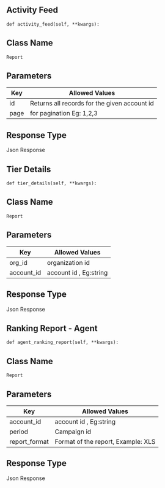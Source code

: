 ## Activity Feed
`def activity_feed(self, **kwargs):`
## Class Name
```Report```
## Parameters
|Key | Allowed Values|
| ------------- | ------------- |
| id | Returns all records for the given account id |
| page  | for pagination Eg: 1,2,3  |
## Response Type
Json Response

## Tier Details
`def tier_details(self, **kwargs):`
## Class Name
```Report```
## Parameters
|Key | Allowed Values|
| ------------- | ------------- |
| org_id | organization id |
| account_id  | account id , Eg:string  |
## Response Type
Json Response

## Ranking Report - Agent 
`def agent_ranking_report(self, **kwargs):`
## Class Name
```Report```
## Parameters
|Key | Allowed Values|
| ------------- | ------------- |
| account_id | account id , Eg:string |
| period  | Campaign id  |
| report_format  | Format of the report, Example: XLS  |

## Response Type
Json Response

